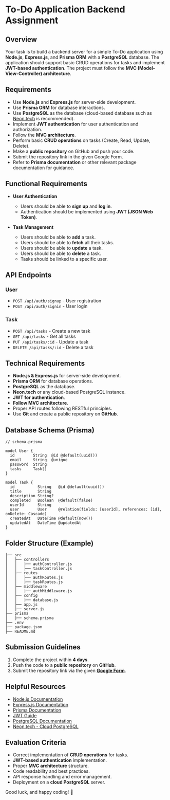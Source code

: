 # To-Do Application Backend Assignment

## Overview
Your task is to build a backend server for a simple To-Do application using **Node.js**, **Express.js**, and **Prisma ORM** with a **PostgreSQL** database. The application should support basic CRUD operations for tasks and implement **JWT-based authentication**. The project must follow the **MVC (Model-View-Controller) architecture**.

## Requirements
- Use **Node.js** and **Express.js** for server-side development.
- Use **Prisma ORM** for database interactions.
- Use **PostgreSQL** as the database (cloud-based database such as [Neon.tech](https://neon.tech) is recommended).
- Implement **JWT authentication** for user authentication and authorization.
- Follow the **MVC architecture**.
- Perform basic **CRUD operations** on tasks (Create, Read, Update, Delete).
- Make a **public repository** on GitHub and push your code.
- Submit the repository link in the given Google Form.
- Refer to **Prisma documentation** or other relevant package documentation for guidance.

## Functional Requirements
- **User Authentication**
  - Users should be able to **sign up** and **log in**.
  - Authentication should be implemented using **JWT (JSON Web Token)**.

- **Task Management**
  - Users should be able to **add** a task.
  - Users should be able to **fetch** all their tasks.
  - Users should be able to **update** a task.
  - Users should be able to **delete** a task.
  - Tasks should be linked to a specific user.

## API Endpoints
### User
- `POST /api/auth/signup` - User registration
- `POST /api/auth/signin` - User login

### Task
- `POST /api/tasks` - Create a new task
- `GET /api/tasks` - Get all tasks
- `PUT /api/tasks/:id` - Update a task
- `DELETE /api/tasks/:id` - Delete a task

## Technical Requirements
- **Node.js & Express.js** for server-side development.
- **Prisma ORM** for database operations.
- **PostgreSQL** as the database.
- **Neon.tech** or any cloud-based PostgreSQL instance.
- **JWT for authentication**.
- **Follow MVC architecture**.
- Proper API routes following RESTful principles.
- Use **Git** and create a public repository on **GitHub**.

## Database Schema (Prisma)
```prisma
// schema.prisma

model User {
  id        String  @id @default(uuid())
  email     String  @unique
  password  String
  tasks     Task[]
}

model Task {
  id          String   @id @default(uuid())
  title       String
  description String?
  completed   Boolean  @default(false)
  userId      String
  user        User     @relation(fields: [userId], references: [id], onDelete: Cascade)
  createdAt   DateTime @default(now())
  updatedAt   DateTime @updatedAt
}
```

## Folder Structure (Example)
```
├── src
│   ├── controllers
│   │   ├── authController.js
│   │   ├── taskController.js
│   ├── routes
│   │   ├── authRoutes.js
│   │   ├── taskRoutes.js
│   ├── middleware
│   │   ├── authMiddleware.js
│   ├── config
│   │   ├── database.js
│   ├── app.js
│   ├── server.js
├── prisma
│   ├── schema.prisma
├── .env
├── package.json
├── README.md
```

## Submission Guidelines
1. Complete the project within **4 days**.
2. Push the code to a **public repository** on **GitHub**.
3. Submit the repository link via the given **[Google Form](https://forms.gle/rEBqUJKkNQcq3Q6TA)**. 

## Helpful Resources
- [Node.js Documentation](https://nodejs.org/en/docs/)
- [Express.js Documentation](https://expressjs.com/)
- [Prisma Documentation](https://www.prisma.io/docs/)
- [JWT Guide](https://jwt.io/introduction/)
- [PostgreSQL Documentation](https://www.postgresql.org/docs/)
- [Neon.tech - Cloud PostgreSQL](https://neon.tech/)

## Evaluation Criteria
- Correct implementation of **CRUD operations** for tasks.
- **JWT-based authentication** implementation.
- Proper **MVC architecture** structure.
- Code readability and best practices.
- API response handling and error management.
- Deployment on a **cloud PostgreSQL** server.

Good luck, and happy coding! 🚀


